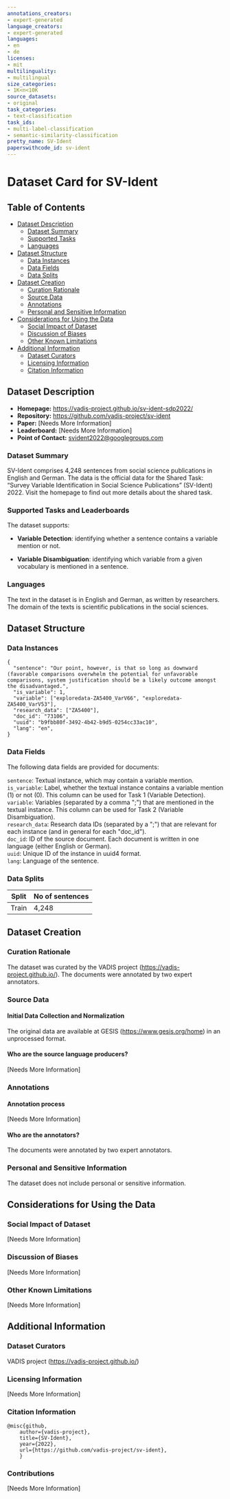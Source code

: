 ```yaml
---
annotations_creators:
- expert-generated
language_creators:
- expert-generated
languages:
- en
- de
licenses:
- mit
multilinguality:
- multilingual
size_categories:
- 1K<n<10K
source_datasets:
- original
task_categories:
- text-classification
task_ids:
- multi-label-classification
- semantic-similarity-classification
pretty_name: SV-Ident
paperswithcode_id: sv-ident
---
```


# Dataset Card for SV-Ident

## Table of Contents
- [Dataset Description](#dataset-description)
  - [Dataset Summary](#dataset-summary)
  - [Supported Tasks](#supported-tasks-and-leaderboards)
  - [Languages](#languages)
- [Dataset Structure](#dataset-structure)
  - [Data Instances](#data-instances)
  - [Data Fields](#data-instances)
  - [Data Splits](#data-instances)
- [Dataset Creation](#dataset-creation)
  - [Curation Rationale](#curation-rationale)
  - [Source Data](#source-data)
  - [Annotations](#annotations)
  - [Personal and Sensitive Information](#personal-and-sensitive-information)
- [Considerations for Using the Data](#considerations-for-using-the-data)
  - [Social Impact of Dataset](#social-impact-of-dataset)
  - [Discussion of Biases](#discussion-of-biases)
  - [Other Known Limitations](#other-known-limitations)
- [Additional Information](#additional-information)
  - [Dataset Curators](#dataset-curators)
  - [Licensing Information](#licensing-information)
  - [Citation Information](#citation-information)

## Dataset Description

- **Homepage:** https://vadis-project.github.io/sv-ident-sdp2022/
- **Repository:** https://github.com/vadis-project/sv-ident
- **Paper:** [Needs More Information]
- **Leaderboard:** [Needs More Information]
- **Point of Contact:** svident2022@googlegroups.com

### Dataset Summary

SV-Ident comprises 4,248 sentences from social science publications in English and German. The data is the official data for the Shared Task: “Survey Variable Identification in Social Science Publications” (SV-Ident) 2022. Visit the homepage to find out more details about the shared task.

### Supported Tasks and Leaderboards

The dataset supports:

- **Variable Detection**: identifying whether a sentence contains a variable mention or not.

- **Variable Disambiguation**: identifying which variable from a given vocabulary is mentioned in a sentence.

### Languages

The text in the dataset is in English and German, as written by researchers. The domain of the texts is scientific publications in the social sciences.

## Dataset Structure

### Data Instances

```
{
  "sentence": "Our point, however, is that so long as downward (favorable comparisons overwhelm the potential for unfavorable comparisons, system justification should be a likely outcome amongst the disadvantaged.",
  "is_variable": 1,
  "variable": ["exploredata-ZA5400_VarV66", "exploredata-ZA5400_VarV53"],
  "research_data": ["ZA5400"],
  "doc_id": "73106",
  "uuid": "b9fbb80f-3492-4b42-b9d5-0254cc33ac10",
  "lang": "en",
}
```

### Data Fields

The following data fields are provided for documents:

`sentence`:       Textual instance, which may contain a variable mention.<br />
`is_variable`:    Label, whether the textual instance contains a variable mention (1) or not (0). This column can be used for Task 1 (Variable Detection).<br />
`variable`:       Variables (separated by a comma ";") that are mentioned in the textual instance. This column can be used for Task 2 (Variable Disambiguation).<br />
`research_data`:  Research data IDs (separated by a ";") that are relevant for each instance (and in general for each "doc_id").<br />
`doc_id`:         ID of the source document. Each document is written in one language (either English or German).<br />
`uuid`:           Unique ID of the instance in uuid4 format.<br />
`lang`:           Language of the sentence.

### Data Splits

| Split               | No of sentences                       |
| ------------------- | ------------------------------------  |
| Train               | 4,248                                 |

## Dataset Creation

### Curation Rationale

The dataset was curated by the VADIS project (https://vadis-project.github.io/).
The documents were annotated by two expert annotators.

### Source Data

#### Initial Data Collection and Normalization

The original data are available at GESIS (https://www.gesis.org/home) in an unprocessed format.

#### Who are the source language producers?

[Needs More Information]

### Annotations

#### Annotation process

[Needs More Information]

#### Who are the annotators?

The documents were annotated by two expert annotators.

### Personal and Sensitive Information

The dataset does not include personal or sensitive information.

## Considerations for Using the Data

### Social Impact of Dataset

[Needs More Information]

### Discussion of Biases

[Needs More Information]

### Other Known Limitations

[Needs More Information]

## Additional Information

### Dataset Curators

VADIS project (https://vadis-project.github.io/)

### Licensing Information

[Needs More Information]

### Citation Information

```
@misc{github,
    author={vadis-project},
    title={SV-Ident},
    year={2022},
    url={https://github.com/vadis-project/sv-ident},
    }
```

### Contributions

[Needs More Information]